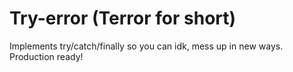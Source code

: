 # Try-error (Terror for short)
Implements try/catch/finally so you can idk, mess up in new ways. Production ready!
